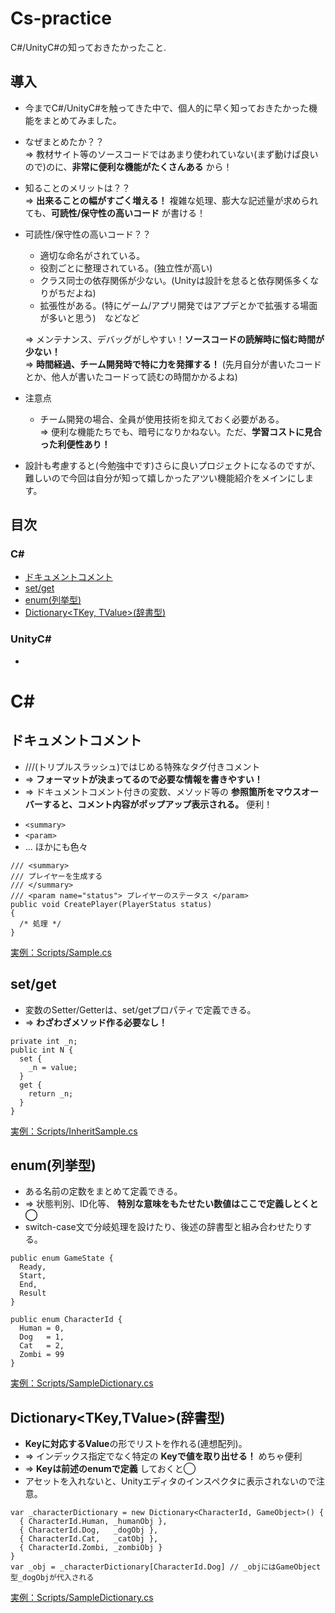 # Cs-practice
C#/UnityC#の知っておきたかったこと.

## 導入
- 今までC#/UnityC#を触ってきた中で、個人的に早く知っておきたかった機能をまとめてみました。
- なぜまとめたか？？<br>
  => 教材サイト等のソースコードではあまり使われていない(まず動けば良いので)のに、**非常に便利な機能がたくさんある** から！
- 知ることのメリットは？？<br>
  => **出来ることの幅がすごく増える！** 複雑な処理、膨大な記述量が求められても、**可読性/保守性の高いコード** が書ける！
- 可読性/保守性の高いコード？？<br>
  - 適切な命名がされている。
  - 役割ごとに整理されている。(独立性が高い)
  - クラス同士の依存関係が少ない。(Unityは設計を怠ると依存関係多くなりがちだよね)
  - 拡張性がある。(特にゲーム/アプリ開発ではアプデとかで拡張する場面が多いと思う)　などなど

  => メンテナンス、デバッグがしやすい！**ソースコードの読解時に悩む時間が少ない！**<br>
  => **時間経過、チーム開発時で特に力を発揮する！** (先月自分が書いたコードとか、他人が書いたコードって読むの時間かかるよね)
- 注意点
  - チーム開発の場合、全員が使用技術を抑えておく必要がある。<br>
  => 便利な機能たちでも、暗号になりかねない。ただ、**学習コストに見合った利便性あり！**
- 設計も考慮すると(今勉強中です)さらに良いプロジェクトになるのですが、難しいので今回は自分が知って嬉しかったアツい機能紹介をメインにします。<br>

## 目次
### C#
- [ドキュメントコメント](#ドキュメントコメント)
- [set/get]("#setget")
- [enum(列挙型)]("#enum列挙型")
- [Dictionary<TKey, TValue>(辞書型)]("#DictionaryTKeyTValue辞書型")
### UnityC#
- 

# C#
## ドキュメントコメント
- ///(トリプルスラッシュ)ではじめる特殊なタグ付きコメント
- => **フォーマットが決まってるので必要な情報を書きやすい！**
- => ドキュメントコメント付きの変数、メソッド等の **参照箇所をマウスオーバーすると、コメント内容がポップアップ表示される。** 便利！
* `<summary>`
* `<param>`
* ... ほかにも色々
```
/// <summary>
/// プレイヤーを生成する
/// </summary>
/// <param name="status"> プレイヤーのステータス </param>
public void CreatePlayer(PlayerStatus status)
{
  /* 処理 */
}
```
[実例：Scripts/Sample.cs](https://github.com/Fusa-F/Cs-practice/blob/main/Scripts/Sample.cs)

## set/get
- 変数のSetter/Getterは、set/getプロパティで定義できる。
- => **わざわざメソッド作る必要なし！**
```
private int _n;
public int N {
  set {
    _n = value;
  }
  get {
    return _n;
  }
}
```
[実例：Scripts/InheritSample.cs](https://github.com/Fusa-F/Cs-practice/blob/main/Scripts/InheritSample.cs)

## enum(列挙型)
- ある名前の定数をまとめて定義できる。
- => 状態判別、ID化等、 **特別な意味をもたせたい数値はここで定義しとくと◯**
- switch-case文で分岐処理を設けたり、後述の辞書型と組み合わせたりする。
```
public enum GameState {
  Ready,
  Start,
  End,
  Result
}
```
```
public enum CharacterId {
  Human = 0,
  Dog   = 1,
  Cat   = 2,
  Zombi = 99
}
```
[実例：Scripts/SampleDictionary.cs](https://github.com/Fusa-F/Cs-practice/blob/main/Scripts/SampleDictionary.cs)

## Dictionary<TKey,TValue>(辞書型)
- **Keyに対応するValue**の形でリストを作れる(連想配列)。
- => インデックス指定でなく特定の **Keyで値を取り出せる！** めちゃ便利
- => **Keyは前述のenumで定義** しておくと◯
- アセットを入れないと、Unityエディタのインスペクタに表示されないので注意。
```
var _characterDictionary = new Dictionary<CharacterId, GameObject>() {
  { CharacterId.Human, _humanObj },
  { CharacterId.Dog,   _dogObj },
  { CharacterId.Cat,   _catObj },
  { CharacterId.Zombi, _zombiObj }
}
var _obj = _characterDictionary[CharacterId.Dog] // _objにはGameObject型_dogObjが代入される
```
[実例：Scripts/SampleDictionary.cs](https://github.com/Fusa-F/Cs-practice/blob/main/Scripts/SampleDictionary.cs)
